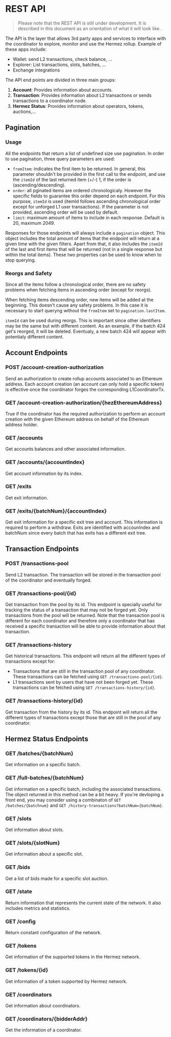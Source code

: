 # REST API

> Please note that the REST API is still under development. It is described in this document as an orientation of what it will look like.

The API is the layer that allows 3rd party apps and services to interface with the coordinator to explore, monitor and use the Hermez rollup.
Example of these apps include:
* Wallet: send L2 transactions, check balance, ...
* Explorer: List transactions, slots, batches, ...
* Exchange integrations


The API end points are divided in three main groups:
1. **Account**: Provides information about accounts.
2. **Transaction**: Provides information about L2 transactions or sends transactions to a coordinator node.
3. **Hermez Status**: Provides information about operators, tokens, auctions,...

    
## Pagination
    
### Usage

All the endpoints that return a list of undefined size use pagination. 
In order to use pagination, three query parameters are used:
* `fromItem`: indicates the first item to be returned. In general, this parameter shouldn't be provided in the first call to the endpoint, and use the `itemId` of the last returned item (+/-) 1, if the order is (ascending/descending).
* `order`: all pginated items are ordered chronologicaly. However the specific fields to guarantee this order depend on each endpoint. For this purpose, `itemId` is used (itemId follows ascending chronological order except for unforged L1 user transactions). If the parameter is not provided, ascending order will be used by default. 
* `limit`: maximum amount of items to include in each response. Default is 20, maximum 2049.
    
Responses for those endpoints will always include a `pagination` object. This object includes the total amount of items that the endpoint will return at a given time with the given filters. Apart from that, it also includes the `itemId` of the last and first items that will be returned (not in a single response but within the total items). These two properties can be used to know when to stop querying. 

### Reorgs and Safety

Since all the items follow a chronological order, there are no safety problems when fetching items in ascending order (except for reorgs).

When fetching items descending order, new items will be added at the beginning. This doesn't cause any safety problems. In this case it is necessary to start queryng without the `fromItem` set to `pagination.lastItem`.

`itemId` can be used during reorgs. This is important since other identifiers may be the same but with different content. As an example, if the batch 424 get's reorged, it will be deleted. Eventualy, a new batch 424 will appear with potentialy different content.

## Account Endpoints
### POST /account-creation-authorization
Send an authorization to create rollup accounts associated to an Ethereum address. Each account creation (an account can only hold a specific token) is effective once the coordinator forges the corresponding L1CoordinatorTx.

### GET /account-creation-authorization/{hezEthereumAddress}
True if the coordinator has the required authorization to perform an account creation with the given Ethereum address on behalf of the Ethereum address holder.

### GET /accounts
Get accounts balances and other associated information.

### GET /accounts/{accountIndex}
Get account information by its index.

### GET /exits
Get exit information. 

### GET /exits/{batchNum}/{accountIndex}
Get exit information for a specific exit tree and account. This information is required to perform a withdraw. Exits are identified with accounIndex and batchNum since every batch that has exits has a different exit tree.

## Transaction Endpoints
### POST /transactions-pool
Send L2 transaction. The transaction will be stored in the transaction pool of the coordinator and eventually forged.

### GET /transactions-pool/{id}
Get transaction from the pool by its id. This endpoint is specially useful for tracking the status of a transaction that may not be forged yet.
Only transactions from the pool will be returned.
Note that the transaction pool is different for each coordinator and therefore only a coordinator that has received a specific transaction
will be able to provide information about that transaction.

### GET /transactions-history
Get historical transactions. This endpoint will return all the different types of transactions except for:
- Transactions that are still in the transaction pool of any coordinator. These transactions can be fetched using `GET /transactions-pool/{id}`.
- L1 transactions sent by users that have not been forged yet. These transactions can be fetched using `GET /transactions-history/{id}`.

### GET /transactions-history/{id}
Get transaction from the history by its id. This endpoint will return all the different types of transactions except those that are still in the pool of any coordinator.

## Hermez Status Endpoints
### GET /batches/{batchNum}
Get information on a specific batch.

### GET /full-batches/{batchNum}
Get information on a specific batch, including the associated transactions. The object returned in this method can be a bit heavy. 
If you're devloping a front end, you may consider using a combinaton of `GET /batches/{batchnum}` and `GET /history-transactions?batchNum={batchNum}`.

### GET /slots
Get information about slots.

### GET /slots/{slotNum}
Get information about a specific slot.

### GET /bids
Get a list of bids made for a specific slot auction.

### GET /state
Return information that represents the current state of the network. It also includes metrics and statistics.

### GET /config
Return constant configuration of the network.

### GET /tokens
Get information of the supported tokens in the Hermez network.

### GET /tokens/{id}
Get information of a token supported by Hermez network.

### GET /coordinators
Get information about coordinators.

### GET /coordinators/{bidderAddr}
Get the information of a coordinator.


